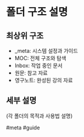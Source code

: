 # 폴더 구조 설명

## 최상위 구조
- _meta: 시스템 설정과 가이드
- MOC: 전체 구조와 탐색
- Inbox: 작업 중인 문서
- 원문: 참고 자료
- 영구노트: 완성된 강의 자료

## 세부 설명
(각 폴더의 목적과 사용법 설명)

#meta #guide 
